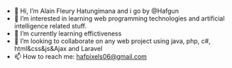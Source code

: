 - 👋 Hi, I’m Alain Fleury Hatungimana and i go by @Hafgun
- 👀 I’m interested in learning web programming technologies and artificial intelligence related stuff.
- 🌱 I’m currently learning effictiveness
- 💞️ I’m looking to collaborate on any web project using java, php, c#, html&css&js&Ajax and Laravel
- 📫 How to reach me: hafpixels06@gmail.com

<!---
Hafgun/Hafgun is a ✨ special ✨ repository because its `README.md` (this file) appears on your GitHub profile.
You can click the Preview link to take a look at your changes.
--->
